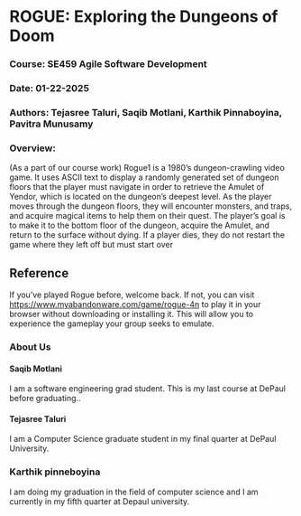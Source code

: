 # ROGUE: Exploring the Dungeons of  Doom
### Course: SE459 Agile Software Development 
### Date: 01-22-2025
### Authors: Tejasree Taluri, Saqib Motlani, Karthik Pinnaboyina, Pavitra Munusamy
### Overview: 
(As a part of our course work)
 Rogue1 is a 1980’s dungeon-crawling video game. It uses ASCII text to display a randomly
 generated set of dungeon floors that the player must navigate in order to retrieve the Amulet of
 Yendor, which is located on the dungeon’s deepest level. As the player moves through the
 dungeon floors, they will encounter monsters, and traps, and acquire magical items to help them on
 their quest. The player’s goal is to make it to the bottom floor of the dungeon, acquire the
 Amulet, and return to the surface without dying. If a player dies, they do not restart the game
 where they left off but must start over

## Reference
 If you’ve played Rogue before, welcome back. If not, you can visit
 https://www.myabandonware.com/game/rogue-4n to play it in your browser without downloading
 or installing it. This will allow you to experience the gameplay your group seeks to
 emulate.

### About Us
#### Saqib Motlani
I am a software engineering grad student. This is my last course at DePaul before graduating..

#### Tejasree Taluri
I am a Computer Science graduate student in my final quarter at DePaul University.

### Karthik pinneboyina
I am doing my graduation in the field of computer science and I am currently in my fifth quarter at Depaul university.
